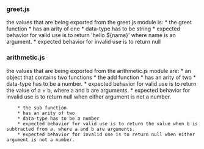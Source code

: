 
### greet.js

the values that are being exported from the greet.js module is: 
    * the greet function
      * has an arity of one
      * data-type has to be  string
      * expected behavior for valid use is to return 'hello ${name}' where name is an argument.
      * expected behavior for invalid use is to return null

### arithmetic.js

the values that are being exported from the arithmetic.js module are:
    * an object that contains two functions
      * the add function
        * has an arity of two
        * data-type has to be a number.
        * expected behavior for valid use is to return the value of a + b, where a and b are arguments.
        * expected behavior for invalid use is to return null when either argument is not a number.

        * the sub function
        * has an arity of two
        * data-type has to be a number
        * expected behavior for valid use is to return the value when b is subtracted from a, where a and b are arguments.
        * expected behavior for invalid use is to return null when either argument is not a number.